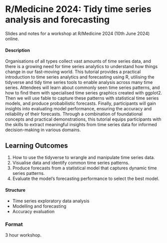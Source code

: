 

<!-- README.md is generated from README.qmd. Please edit that file -->

# R/Medicine 2024: Tidy time series analysis and forecasting

<!-- badges: start -->
<!-- badges: end -->

Slides and notes for a workshop at R/Medicine 2024 (10th June 2024)
online.

<!-- A recording of this workshop is available on YouTube here: <https://www.youtube.com/watch?v=> -->
<!-- [![](preview.jpg)](https://www.youtube.com/watch?v=) -->

#### Description

Organisations of all types collect vast amounts of time series data, and
there is a growing need for time series analytics to understand how
things change in our fast-moving world. This tutorial provides a
practical introduction to time series analytics and forecasting using R,
utilising the tidyverse and tidy time series tools to enable analysis
across many time series. Attendees will learn about commonly seen time
series patterns, and how to find them with specialised time series
graphics created with ggplot2. Then we will use fable to capture these
patterns with statistical time series models, and produce probabilistic
forecasts. Finally, participants will gain insights into evaluating
model performance, ensuring the accuracy and reliability of their
forecasts. Through a combination of foundational concepts and practical
demonstrations, this tutorial equips participants with the skills to
extract meaningful insights from time series data for informed
decision-making in various domains.

## Learning Outcomes

1.  How to use the tidyverse to wrangle and manipulate time series data.
2.  Visualise data and identify common time series patterns.
3.  Produce forecasts from a statistical model that captures dynamic
    time series patterns.
4.  Evaluate the model’s forecasting performance to select the best
    model.

#### Structure

- Time series exploratory data analysis
- Modelling and forecasting
- Accuracy evaluation

### Format

3 hour workshop.
